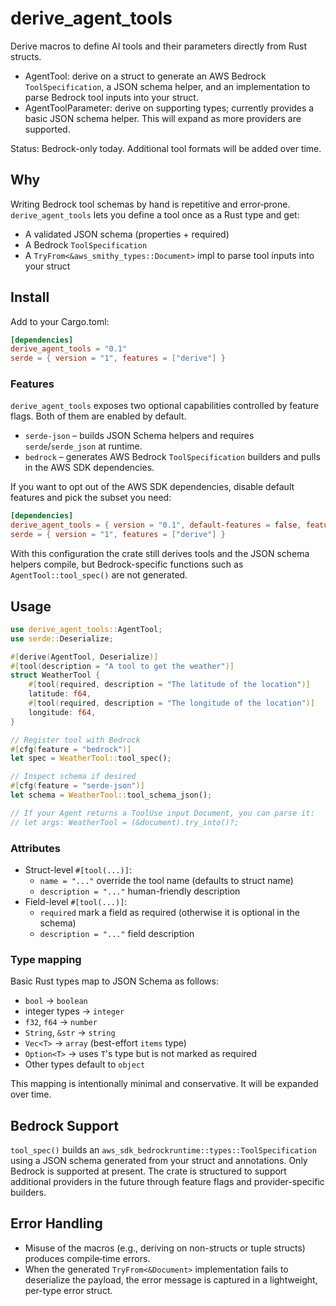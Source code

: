 # derive_agent_tools

Derive macros to define AI tools and their parameters directly from Rust structs.

- AgentTool: derive on a struct to generate an AWS Bedrock `ToolSpecification`, a JSON schema helper, and an implementation to parse Bedrock tool inputs into your struct.
- AgentToolParameter: derive on supporting types; currently provides a basic JSON schema helper. This will expand as more providers are supported.

Status: Bedrock-only today. Additional tool formats will be added over time.

## Why

Writing Bedrock tool schemas by hand is repetitive and error‑prone. `derive_agent_tools` lets you define a tool once as a Rust type and get:

- A validated JSON schema (properties + required)
- A Bedrock `ToolSpecification`
- A `TryFrom<&aws_smithy_types::Document>` impl to parse tool inputs into your struct

## Install

Add to your Cargo.toml:

```toml
[dependencies]
derive_agent_tools = "0.1"
serde = { version = "1", features = ["derive"] }
```

### Features

`derive_agent_tools` exposes two optional capabilities controlled by feature
flags. Both of them are enabled by default.

- `serde-json` – builds JSON Schema helpers and requires `serde`/`serde_json`
  at runtime.
- `bedrock` – generates AWS Bedrock `ToolSpecification` builders and pulls in
  the AWS SDK dependencies.

If you want to opt out of the AWS SDK dependencies, disable default features and
pick the subset you need:

```toml
[dependencies]
derive_agent_tools = { version = "0.1", default-features = false, features = ["serde-json"] }
serde = { version = "1", features = ["derive"] }
```

With this configuration the crate still derives tools and the JSON schema
helpers compile, but Bedrock-specific functions such as
`AgentTool::tool_spec()` are not generated.

## Usage

```rust
use derive_agent_tools::AgentTool;
use serde::Deserialize;

#[derive(AgentTool, Deserialize)]
#[tool(description = "A tool to get the weather")]
struct WeatherTool {
    #[tool(required, description = "The latitude of the location")]
    latitude: f64,
    #[tool(required, description = "The longitude of the location")]
    longitude: f64,
}

// Register tool with Bedrock
#[cfg(feature = "bedrock")]
let spec = WeatherTool::tool_spec();

// Inspect schema if desired
#[cfg(feature = "serde-json")]
let schema = WeatherTool::tool_schema_json();

// If your Agent returns a ToolUse input Document, you can parse it:
// let args: WeatherTool = (&document).try_into()?;
```

### Attributes

- Struct-level `#[tool(...)]`:
  - `name = "..."` override the tool name (defaults to struct name)
  - `description = "..."` human-friendly description
- Field-level `#[tool(...)]`:
  - `required` mark a field as required (otherwise it is optional in the schema)
  - `description = "..."` field description

### Type mapping

Basic Rust types map to JSON Schema as follows:

- `bool` -> `boolean`
- integer types -> `integer`
- `f32`, `f64` -> `number`
- `String`, `&str` -> `string`
- `Vec<T>` -> `array` (best-effort `items` type)
- `Option<T>` -> uses `T`'s type but is not marked as required
- Other types default to `object`

This mapping is intentionally minimal and conservative. It will be expanded over time.

## Bedrock Support

`tool_spec()` builds an `aws_sdk_bedrockruntime::types::ToolSpecification` using a JSON schema generated from your struct and annotations. Only Bedrock is supported at present. The crate is structured to support additional providers in the future through feature flags and provider-specific builders.

## Error Handling

- Misuse of the macros (e.g., deriving on non-structs or tuple structs) produces compile‑time errors.
- When the generated `TryFrom<&Document>` implementation fails to deserialize the payload, the error message is captured in a lightweight, per-type error struct.
